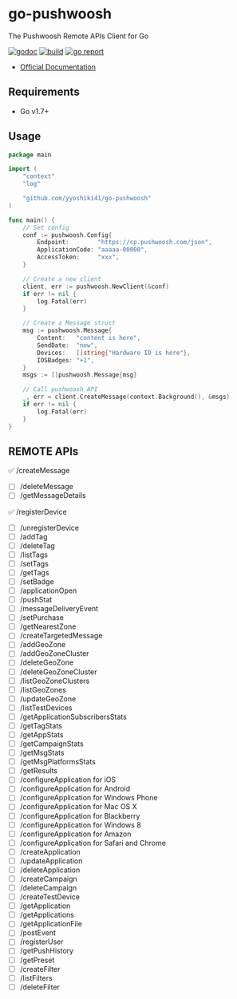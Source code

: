 # go-pushwoosh

The Pushwoosh Remote APIs Client for Go

[![godoc](https://godoc.org/github.com/yyoshiki41/go-pushwoosh?status.svg)](https://godoc.org/github.com/yyoshiki41/go-pushwoosh)
[![build](https://travis-ci.org/yyoshiki41/go-pushwoosh.svg?branch=master)](https://travis-ci.org/yyoshiki41/go-pushwoosh)
[![go report](https://goreportcard.com/badge/github.com/yyoshiki41/go-pushwoosh)](https://goreportcard.com/report/github.com/yyoshiki41/go-pushwoosh)

- [Official Documentation](http://docs.pushwoosh.com/docs/createmessage)

## Requirements

- Go v1.7+

## Usage

```go
package main

import (
	"context"
	"log"

	"github.com/yyoshiki41/go-pushwoosh"
)

func main() {
	// Set config
	conf := pushwoosh.Config{
		Endpoint:        "https://cp.pushwoosh.com/json",
		ApplicationCode: "aaaaa-00000",
		AccessToken:     "xxx",
	}

	// Create a new client
	client, err := pushwoosh.NewClient(&conf)
	if err != nil {
		log.Fatal(err)
	}

	// Create a Message struct
	msg := pushwoosh.Message{
		Content:   "content is here",
		SendDate:  "now",
		Devices:   []string{"Hardware ID is here"},
		IOSBadges: "+1",
	}
	msgs := []pushwoosh.Message{msg}

	// Call pushwoosh API
	_, err = client.CreateMessage(context.Background(), &msgs)
	if err != nil {
		log.Fatal(err)
	}
}
```

## REMOTE APIs

✅ /createMessage
- [ ] /deleteMessage
- [ ] /getMessageDetails

✅ /registerDevice
- [ ] /unregisterDevice
- [ ] /addTag
- [ ] /deleteTag
- [ ] /listTags
- [ ] /setTags
- [ ] /getTags
- [ ] /setBadge
- [ ] /applicationOpen
- [ ] /pushStat
- [ ] /messageDeliveryEvent
- [ ] /setPurchase
- [ ] /getNearestZone
- [ ] /createTargetedMessage
- [ ] /addGeoZone
- [ ] /addGeoZoneCluster
- [ ] /deleteGeoZone
- [ ] /deleteGeoZoneCluster
- [ ] /listGeoZoneClusters
- [ ] /listGeoZones
- [ ] /updateGeoZone
- [ ] /listTestDevices
- [ ] /getApplicationSubscribersStats
- [ ] /getTagStats
- [ ] /getAppStats
- [ ] /getCampaignStats
- [ ] /getMsgStats
- [ ] /getMsgPlatformsStats
- [ ] /getResults
- [ ] /configureApplication for iOS
- [ ] /configureApplication for Android
- [ ] /configureApplication for Windows Phone
- [ ] /configureApplication for Mac OS X
- [ ] /configureApplication for Blackberry
- [ ] /configureApplication for Windows 8
- [ ] /configureApplication for Amazon
- [ ] /configureApplication for Safari and Chrome
- [ ] /createApplication
- [ ] /updateApplication
- [ ] /deleteApplication
- [ ] /createCampaign
- [ ] /deleteCampaign
- [ ] /createTestDevice
- [ ] /getApplication
- [ ] /getApplications
- [ ] /getApplicationFile
- [ ] /postEvent
- [ ] /registerUser
- [ ] /getPushHistory
- [ ] /getPreset
- [ ] /createFilter
- [ ] /listFilters
- [ ] /deleteFilter
